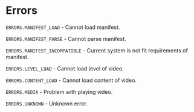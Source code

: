 # Errors

  `ERRORS.MANIFEST_LOAD` - Cannot load manifest.

  `ERRORS.MANIFEST_PARSE` - Cannot parse manifest.

  `ERRORS.MANIFEST_INCOMPATIBLE` - Current system is not fit requirements of manifest.

  `ERRORS.LEVEL_LOAD` - Cannot load level of video.

  `ERRORS.CONTENT_LOAD` - Cannot load content of video.

  `ERRORS.MEDIA` - Problem with playing video.

  `ERRORS.UNKNOWN` - Unknown error.

